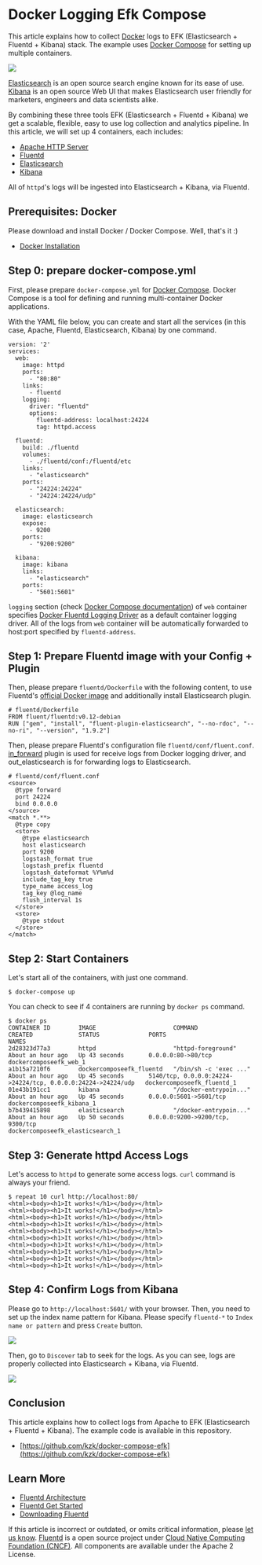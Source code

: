 # Docker Logging Efk Compose

This article explains how to collect [Docker](https://www.docker.com/) logs to EFK \(Elasticsearch + Fluentd + Kibana\) stack. The example uses [Docker Compose](https://docs.docker.com/compose/) for setting up multiple containers.

![](../.gitbook/assets/kibana5-screenshot%20%282%29%20%282%29.png)

[Elasticsearch](https://www.elastic.co/products/elasticsearch) is an open source search engine known for its ease of use. [Kibana](https://www.elastic.co/products/kibana) is an open source Web UI that makes Elasticsearch user friendly for marketers, engineers and data scientists alike.

By combining these three tools EFK \(Elasticsearch + Fluentd + Kibana\) we get a scalable, flexible, easy to use log collection and analytics pipeline. In this article, we will set up 4 containers, each includes:

* [Apache HTTP Server](https://hub.docker.com/_/httpd/)
* [Fluentd](https://hub.docker.com/r/fluent/fluentd/)
* [Elasticsearch](https://hub.docker.com/_/elasticsearch/)
* [Kibana](https://hub.docker.com/_/kibana/)

All of `httpd`'s logs will be ingested into Elasticsearch + Kibana, via Fluentd.

## Prerequisites: Docker

Please download and install Docker / Docker Compose. Well, that's it :\)

* [Docker Installation](https://docs.docker.com/engine/installation/)

## Step 0: prepare docker-compose.yml

First, please prepare `docker-compose.yml` for [Docker Compose](https://docs.docker.com/compose/overview/). Docker Compose is a tool for defining and running multi-container Docker applications.

With the YAML file below, you can create and start all the services \(in this case, Apache, Fluentd, Elasticsearch, Kibana\) by one command.

```text
version: '2'
services:
  web:
    image: httpd
    ports:
      - "80:80"
    links:
      - fluentd
    logging:
      driver: "fluentd"
      options:
        fluentd-address: localhost:24224
        tag: httpd.access

  fluentd:
    build: ./fluentd
    volumes:
      - ./fluentd/conf:/fluentd/etc
    links:
      - "elasticsearch"
    ports:
      - "24224:24224"
      - "24224:24224/udp"

  elasticsearch:
    image: elasticsearch
    expose:
      - 9200
    ports:
      - "9200:9200"

  kibana:
    image: kibana
    links:
      - "elasticsearch"
    ports:
      - "5601:5601"
```

`logging` section \(check [Docker Compose documentation](https://docs.docker.com/compose/compose-file/#/logging)\) of `web` container specifies [Docker Fluentd Logging Driver](https://docs.docker.com/engine/admin/logging/fluentd/) as a default container logging driver. All of the logs from `web` container will be automatically forwarded to host:port specified by `fluentd-address`.

## Step 1: Prepare Fluentd image with your Config + Plugin

Then, please prepare `fluentd/Dockerfile` with the following content, to use Fluentd's [official Docker image](https://hub.docker.com/r/fluent/fluentd/) and additionally install Elasticsearch plugin.

```text
# fluentd/Dockerfile
FROM fluent/fluentd:v0.12-debian
RUN ["gem", "install", "fluent-plugin-elasticsearch", "--no-rdoc", "--no-ri", "--version", "1.9.2"]
```

Then, please prepare Fluentd's configuration file `fluentd/conf/fluent.conf`. [in\_forward]() plugin is used for receive logs from Docker logging driver, and out\_elasticsearch is for forwarding logs to Elasticsearch.

```text
# fluentd/conf/fluent.conf
<source>
  @type forward
  port 24224
  bind 0.0.0.0
</source>
<match *.**>
  @type copy
  <store>
    @type elasticsearch
    host elasticsearch
    port 9200
    logstash_format true
    logstash_prefix fluentd
    logstash_dateformat %Y%m%d
    include_tag_key true
    type_name access_log
    tag_key @log_name
    flush_interval 1s
  </store>
  <store>
    @type stdout
  </store>
</match>
```

## Step 2: Start Containers

Let's start all of the containers, with just one command.

```text
$ docker-compose up
```

You can check to see if 4 containers are running by `docker ps` command.

```text
$ docker ps
CONTAINER ID        IMAGE                      COMMAND                  CREATED             STATUS              PORTS                                                          NAMES
2d28323d77a3        httpd                      "httpd-foreground"       About an hour ago   Up 43 seconds       0.0.0.0:80->80/tcp                                             dockercomposeefk_web_1
a1b15a7210f6        dockercomposeefk_fluentd   "/bin/sh -c 'exec ..."   About an hour ago   Up 45 seconds       5140/tcp, 0.0.0.0:24224->24224/tcp, 0.0.0.0:24224->24224/udp   dockercomposeefk_fluentd_1
01e43b191cc1        kibana                     "/docker-entrypoin..."   About an hour ago   Up 45 seconds       0.0.0.0:5601->5601/tcp                                         dockercomposeefk_kibana_1
b7b439415898        elasticsearch              "/docker-entrypoin..."   About an hour ago   Up 50 seconds       0.0.0.0:9200->9200/tcp, 9300/tcp                               dockercomposeefk_elasticsearch_1
```

## Step 3: Generate httpd Access Logs

Let's access to `httpd` to generate some access logs. `curl` command is always your friend.

```text
$ repeat 10 curl http://localhost:80/
<html><body><h1>It works!</h1></body></html>
<html><body><h1>It works!</h1></body></html>
<html><body><h1>It works!</h1></body></html>
<html><body><h1>It works!</h1></body></html>
<html><body><h1>It works!</h1></body></html>
<html><body><h1>It works!</h1></body></html>
<html><body><h1>It works!</h1></body></html>
<html><body><h1>It works!</h1></body></html>
<html><body><h1>It works!</h1></body></html>
<html><body><h1>It works!</h1></body></html>
```

## Step 4: Confirm Logs from Kibana

Please go to `http://localhost:5601/` with your browser. Then, you need to set up the index name pattern for Kibana. Please specify `fluentd-*` to `Index name or pattern` and press `Create` button.

![](../.gitbook/assets/efk-kibana-1%20%281%29%20%281%29%20%281%29.png)

Then, go to `Discover` tab to seek for the logs. As you can see, logs are properly collected into Elasticsearch + Kibana, via Fluentd.

![](../.gitbook/assets/efk-kibana-2%20%281%29%20%281%29%20%281%29.png)

## Conclusion

This article explains how to collect logs from Apache to EFK \(Elasticsearch + Fluentd + Kibana\). The example code is available in this repository.

* [https://github.com/kzk/docker-compose-efk](https://github.com/kzk/docker-compose-efk)

## Learn More

* [Fluentd Architecture](https://www.fluentd.org/architecture)
* [Fluentd Get Started]()
* [Downloading Fluentd](http://www.fluentd.org/download)

If this article is incorrect or outdated, or omits critical information, please [let us know](https://github.com/fluent/fluentd-docs-gitbook/issues?state=open). [Fluentd](http://www.fluentd.org/) is a open source project under [Cloud Native Computing Foundation \(CNCF\)](https://cncf.io/). All components are available under the Apache 2 License.


